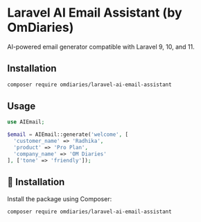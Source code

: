 # Laravel AI Email Assistant (by OmDiaries)

AI-powered email generator compatible with Laravel 9, 10, and 11.

## Installation
```bash
composer require omdiaries/laravel-ai-email-assistant
```

## Usage
```php
use AIEmail;

$email = AIEmail::generate('welcome', [
  'customer_name' => 'Radhika',
  'product' => 'Pro Plan',
  'company_name' => 'OM Diaries'
], ['tone' => 'friendly']);
```

## 🚀 Installation

Install the package using Composer:

```bash
composer require omdiaries/laravel-ai-email-assistant

